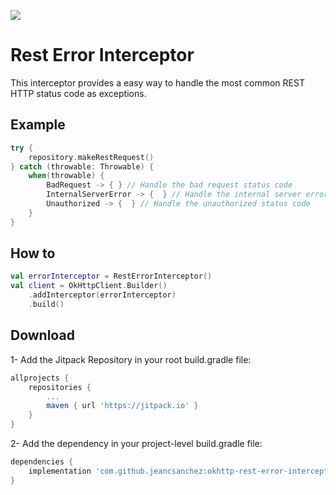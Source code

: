 [![](https://jitpack.io/v/jeancsanchez/okhttp-rest-error-interceptor.svg)](https://jitpack.io/#jeancsanchez/okhttp-rest-error-interceptor)

Rest Error Interceptor
===================

This interceptor provides a easy way to handle the most common REST HTTP status code as exceptions.

Example
--------

```kotlin
try {
    repository.makeRestRequest()
} catch (throwable: Throwable) {
    when(throwable) {
        BadRequest -> { } // Handle the bad request status code
        InternalServerError -> {  } // Handle the internal server error status code
        Unauthorized -> {  } // Handle the unauthorized status code
    }
}
```

How to
------

```kotlin
val errorInterceptor = RestErrorInterceptor()
val client = OkHttpClient.Builder()
    .addInterceptor(errorInterceptor)
    .build()
```

Download
--------
1- Add the Jitpack Repository in your root build.gradle file:

```groovy
allprojects {
    repositories {
        ...
        maven { url 'https://jitpack.io' }
    }
}
  ```

2- Add the dependency in your project-level build.gradle file:

```groovy
dependencies {
    implementation 'com.github.jeancsanchez:okhttp-rest-error-interceptor:{latest version}'
}
```
